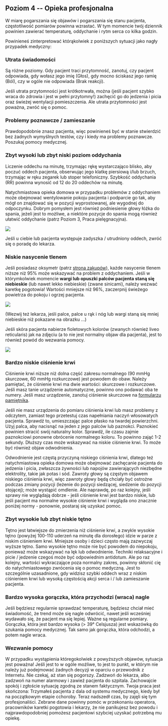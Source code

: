 ## Poziom 4 -- Opieka profesjonalna

W miarę pogarszania się objawów i pogarszania się stanu pacjenta, częstotliwość pomiarów powinna wzrastać. W tym momencie twój dziennik powinien zawierać temperaturę, oddychanie i rytm serca co kilka godzin.

Powinieneś zinterpretować którąkolwiek z poniższych sytuacji jako nagły przypadek medyczny:

### Utrata świadomości

Są różne poziomy. Gdy pacjent traci przytomność, zanotuj, czy pacjent odpowiada, gdy wołasz jego imię (Głos), gdy mocno ściskasz jego ramię (Ból), czy w ogóle nie odpowiada (Brak reakcji).

Jeśli utrata przytomności jest krótkotrwała, można (jeśli pacjent szybko wraca do zdrowia i jest w pełni przytomny!) zachęcić go do jedzenia i picia oraz świeżej wentylacji pomieszczenia. Ale utrata przytomności jest poważna, zwróć się o pomoc.

### Problemy poznawcze / zamieszanie

Prawdopodobnie znasz pacjenta, więc powinieneś być w stanie stwierdzić bez żadnych wymyślnych testów, czy i kiedy ma problemy poznawcze. Poszukaj pomocy medycznej.

### Zbyt wysoki lub zbyt niski poziom oddychania

Liczenie oddechu na minutę, trzymając rękę wystarczająco blisko, aby poczuć oddech pacjenta, obserwując jego klatkę piersiową i/lub brzuch, trzymając w ręku zegarek lub stoper telefoniczny. Szybkość oddychania (RR) powinna wynosić od 12 do 20 oddechów na minutę. 

Natychmiastowa opieka domowa w przypadku problemów z oddychaniem może obejmować wentylowanie pokoju pacjenta i podparcie go tak, aby mógł on znajdować się w pozycji wyprostowanej, ale wygodnej do odpoczynku. Dobrym pomysłem jest również podniesienie głowy łóżka do spania, jeżeli jest to możliwe, a niektóre pozycje do spania mogą również ułatwić oddychanie (patrz Poziom 3, Praca pielęgnacyjna).

![](/images/dyspnoe.png)

Jeśli u ciebie lub pacjenta występuje zadyszka / utrudniony oddech, zwróć się o poradę do lekarza. 

### Niskie nasycenie tlenem

Jeśli posiadasz oksymetr (patrz [strona zakupów](/zakupy)), każde nasycenie tlenem niższe niż 95% może wskazywać na problem z oddychaniem. Jeśli w którymkolwiek momencie **wargi lub opuszki palców pacjenta staną się niebieskie** (lub nawet lekko niebieskie) (zwane sinicami), należy wezwać karetkę pogotowia! Wartości mniejsze niż 96%, zaczerpnij świeżego powietrza do pokoju i ogrzej pacjenta.

![](/images/cyanosis.png)

(Wezwij też lekarza, jeśli palce, palce u rąk i nóg lub wargi staną się mniej niebieskie niż pokazane na obrazku ...)

Jeśli skóra pacjenta nabierze fioletowych kolorów (zwanych również liveo reticularis) jak na zdjęciu (a to nie jest normalny objaw dla pacjenta), jest to również powód do wezwania pomocy.

![](/images/livedo-reticularis.png)

### Bardzo niskie ciśnienie krwi

Ciśnienie krwi niższe niż dolna część zakresu normalnego (90 mmHg skurczowe, 60 mmHg rozkurczowe) jest powodem do obaw. Należy pamiętać, że ciśnienie krwi ma dwie wartości: skurczowe i rozkurczowe. Jeśli masz tanie urządzenie automatyczne, powinno ono podawać oba te numery. Jeśli masz urządzenie, zanotuj ciśnienie skurczowe na [formularzu pamiętnika](/images/covid-diary.pdf).

Jeśli nie masz urządzenia do pomiaru ciśnienia krwi lub masz problemy z odczytem, zamiast tego przetestuj czas napełniania naczyń włosowatych pacjenta. Sprawdź to, umieszczając palce płasko na twardej powierzchni. Użyj palca, aby nacisnąć na jeden z jego palców lub paznokci. Paznokieć powinien stracić swój naturalny kolor. Sprawdź, ile czasu zajmie paznokciowi ponowne obrócenie normalnego koloru. To powinno zająć 1-2 sekundy. Dłuższy czas może wskazywać na niskie ciśnienie krwi. To może być również objaw odwodnienia. 

Odwodnienie jest częstą przyczyną niskiego ciśnienia krwi, dlatego też natychmiastowa opieka domowa może obejmować zachęcanie pacjenta do jedzenia i picia, zwłaszcza żywności lub napojów zawierających niezbędne elektrolity, takie jak potas i sód. Zawroty głowy są częstym objawem niskiego ciśnienia krwi, więc zawroty głowy będą chciały być ostrożne podczas zmiany pozycji (leżenie do pozycji siedzącej, siedzenie do pozycji stojącej); może wystąpić omdlenie. Ale naprawdę, po raz kolejny, jeśli sprawy nie wyglądają dobrze - jeśli ciśnienie krwi jest bardzo niskie, lub jeśli pacjent ma normalne wysokie ciśnienie krwi i wygląda ono znacznie poniżej normy - ponownie, postaraj się uzyskać pomoc.

### Zbyt wysokie lub zbyt niskie tętno

Tętno jest łatwiejsze do zmierzenia niż ciśnienie krwi, a zwykle wysokie tętno (powyżej 100-110 uderzeń na minutę dla dorosłego) idzie w parze z niskim ciśnieniem krwi. Mniejsze osoby i dzieci często mają zazwyczaj wyższe tętno. Samo wysokie tętno może nie być powodem do niepokoju, ponieważ może wskazywać na lęk lub odwodnienie. Techniki relaksacyjne i picie / jedzenie czegoś może być odpowiednim antidotum. Ale po raz kolejny, wartości wykraczające poza normalny zakres, powinny skłonić cię do natychmiastowego zwrócenia się o pomoc medyczną. Jest to szczególnie uzasadnione, gdy widzisz szybki oddech wraz z niskim ciśnieniem krwi lub wysoką częstością akcji serca i / lub zamieszanie pacjenta. 

### Bardzo wysoka gorączka, która przychodzi (wraca) nagle

Jeśli będziesz regularnie sprawdzać temperaturę, będziesz chciał mieć świadomość, że trend może się nagle odwrócić, nawet jeśli wcześniej wydawało się, że pacjent ma się lepiej. Ważne są regularne pomiary. Gorączka, która jest bardzo wysoka (> 39° Celsjusza) jest wskazówką do szukania pomocy medycznej. Tak samo jak gorączka, która odchodzi, a potem nagle wraca. 

### Wezwanie pomocy

W przypadku wystąpienia któregokolwiek z powyższych objawów, sytuacja jest poważna! Jeśli jest to w ogóle możliwe, to jest to punkt, w którym nie należy już podejmować żadnych decyzji w oparciu o przewodnik z Internetu. Nie czekaj, aż stan się pogorszy. Zadzwoń do lekarza, albo zadzwoń na numer alarmowy i zawieź pacjenta do szpitala. Zachowajcie spokój i zgłoście sytuację zgodną ze stanem faktycznym. Twoja praca jest skończona: Trzymałeś pacjenta z dala od systemu medycznego, kiedy był na początkowym etapie cchoroby. Teraz nadszedł czas, by zajęli się tym profesjonaliści. Zebrane dane powinny pomóc w przekonaniu operatora, pracowników karetki pogotowia i lekarzy, że nie panikujesz bez powodu i najprawdopodobniej pomożesz pacjentowi szybciej uzyskać potrzebną mu opiekę.
